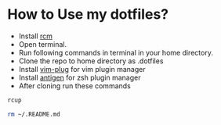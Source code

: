 # How to Use my dotfiles?

* Install [rcm](https://github.com/thoughtbot/rcm)
* Open terminal.
* Run following commands in terminal in your home directory.
* Clone the repo to home directory as .dotfiles
* Install [vim-plug](https://github.com/junegunn/vim-plug) for vim plugin manager
* Install [antigen](https://github.com/zsh-users/antigen/wiki/Installation) for zsh plugin manager
* After cloning run these commands
``` bash
rcup
```

``` bash
rm ~/.README.md
```
